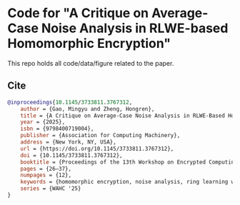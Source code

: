 # Code for "A Critique on Average-Case Noise Analysis in RLWE-based Homomorphic Encryption"

This repo holds all code/data/figure related to the paper.

## Cite

```bibtex
@inproceedings{10.1145/3733811.3767312,
    author = {Gao, Mingyu and Zheng, Hongren},
    title = {A Critique on Average-Case Noise Analysis in RLWE-Based Homomorphic Encryption},
    year = {2025},
    isbn = {9798400719004},
    publisher = {Association for Computing Machinery},
    address = {New York, NY, USA},
    url = {https://doi.org/10.1145/3733811.3767312},
    doi = {10.1145/3733811.3767312},
    booktitle = {Proceedings of the 13th Workshop on Encrypted Computing \& Applied Homomorphic Computing},
    pages = {26–37},
    numpages = {12},
    keywords = {homomorphic encryption, noise analysis, ring learning with errors},
    series = {WAHC '25}
}
```
